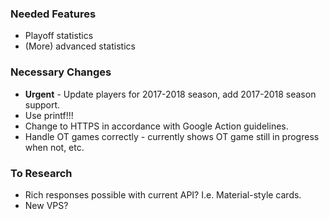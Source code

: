 ### Needed Features
* Playoff statistics
* (More) advanced statistics

### Necessary Changes
* **Urgent** - Update players for 2017-2018 season, add 2017-2018 season support.
* Use printf!!!
* Change to HTTPS in accordance with Google Action guidelines.
* Handle OT games correctly - currently shows OT game still in progress when not, etc.

### To Research
* Rich responses possible with current API? I.e. Material-style cards.
* New VPS?

